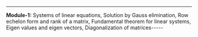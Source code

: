 
-----
**Module-1:**  Systems of linear equations, Solution by Gauss elimination, Row echelon form and rank of a matrix, Fundamental theorem for linear systems, Eigen values and eigen vectors, Diagonalization of matrices-----

